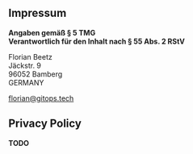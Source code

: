 ## Impressum

**Angaben gemäß § 5 TMG<br/>Verantwortlich für den Inhalt nach § 55 Abs. 2 RStV**

Florian Beetz<br/>
Jäckstr. 9<br/>
96052 Bamberg<br/>
GERMANY

[florian@gitops.tech](mailto:florian@gitops.tech)


## Privacy Policy

**TODO**